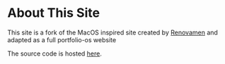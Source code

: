 # About This Site

This site is a fork of the MacOS inspired site created by [Renovamen](https://github.com/Renovamen/playground-macos) and adapted as a full portfolio-os website

The source code is hosted [here](https://github.com/DavidMorgade/os-portfolio).

